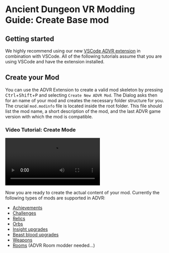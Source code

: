 # Ancient Dungeon VR Modding Guide: Create Base mod

## Getting started

We highly recommend using our new [VSCode ADVR extension](https://marketplace.visualstudio.com/items?itemName=erthugames.advr-modding-tools) in combination with VSCode. All of the following tutorials assume that you are using VSCode and have the extension installed.

## Create your Mod

You can use the ADVR Extension to create a valid mod skeleton by pressing <kbd>Ctrl</kbd>+<kbd>Shift</kbd>+<kbd>P</kbd> and selecting `Create New ADVR Mod`. The Dialog asks then for an name of your mod and creates the necessary folder structure for you. The crucial `mod.modinfo` file is located inside the root folder. This file should list the mod name, a short description of the mod, and the last ADVR game version with which the mod is compatible.

### Video Tutorial: Create Mode
<video src="media/videos/create_mod.mp4" controls>
  Your browser does not support the video tag.
</video>


Now you are ready to create the actual content of your mod. Currently the following types of mods are supported in ADVR:

- [Achievements](achievements.md)
- [Challenges](challenges.md)
- [Relics](relics.md)
- [Orbs](orbs.md)
- [Insight upgrades](insight_upgrades.md)
- [Beast blood upgrades](beast_blood_upgrades.md)
- [Weapons](weapons.md)
- [Rooms](rooms.md) (ADVR Room modder needed...)
